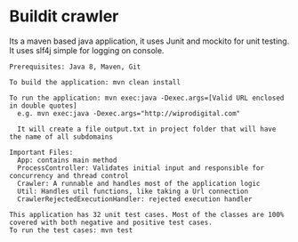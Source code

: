 # Buildit crawler

Its a maven based java application, it uses Junit and mockito for unit testing. It uses slf4j simple for logging on console.

```
Prerequisites: Java 8, Maven, Git
```

```
To build the application: mvn clean install
```

```
To run the application: mvn exec:java -Dexec.args=[Valid URL enclosed in double quotes]
  e.g. mvn exec:java -Dexec.args="http://wiprodigital.com"
  
  It will create a file output.txt in project folder that will have the name of all subdomains
```
  
```
Important Files:
  App: contains main method
  ProcessController: Validates initial input and responsible for concurrency and thread control
  Crawler: A runnable and handles most of the application logic
  Util: Handles util functions, like taking a Url connection
  CrawlerRejectedExecutionHandler: rejected execution handler
```
  

```
This application has 32 unit test cases. Most of the classes are 100% covered with both negative and positive test cases.
To run the test cases: mvn test
```  

